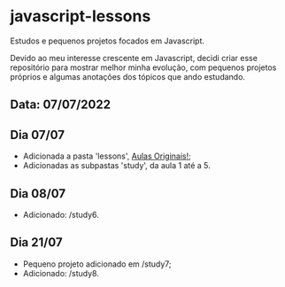 # javascript-lessons
Estudos e pequenos projetos focados em Javascript.

Devido ao meu interesse crescente em Javascript, decidi criar esse repositório para mostrar melhor minha evolução, com pequenos projetos próprios e algumas anotações dos tópicos que ando estudando.

## Data: 07/07/2022

## Dia 07/07
* Adicionada a pasta 'lessons', [Aulas Originais!](https://www.youtube.com/watch?v=i6Oi-YtXnAU );
* Adicionadas as subpastas 'study', da aula 1 até a 5.

## Dia 08/07
* Adicionado: /study6.

## Dia 21/07
* Pequeno projeto adicionado em /study7;
* Adicionado: /study8.
